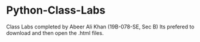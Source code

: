 # Python-Class-Labs
Class Labs completed by Abeer Ali Khan (19B-078-SE, Sec B)
Its prefered to download and then open the .html files.
